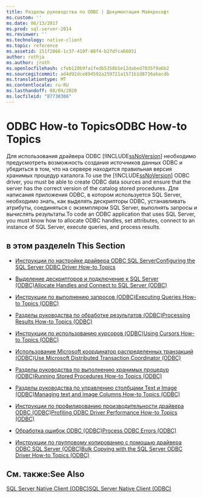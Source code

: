 ```yaml
---
title: Разделы руководства по ODBC | Документация Майкрософт
ms.custom: ''
ms.date: 06/13/2017
ms.prod: sql-server-2014
ms.reviewer: ''
ms.technology: native-client
ms.topic: reference
ms.assetid: 151f2066-1c37-410f-88f4-b27dfca66031
author: rothja
ms.author: jroth
ms.openlocfilehash: cfeb120b9fa1fedb5358b5e12dabed7835f9a6b2
ms.sourcegitcommit: ad4d92dce894592a259721a1571b1d8736abacdb
ms.translationtype: MT
ms.contentlocale: ru-RU
ms.lasthandoff: 08/04/2020
ms.locfileid: "87738306"
---
```

# <a name="odbc-how-to-topics"></a><span data-ttu-id="4f5d8-102">ODBC How-to Topics</span><span class="sxs-lookup"><span data-stu-id="4f5d8-102">ODBC How-to Topics</span></span>
  <span data-ttu-id="4f5d8-103">Для использования драйвера ODBC [!INCLUDE[ssNoVersion](../../includes/ssnoversion-md.md)] необходимо предусмотреть возможность создания источников данных ODBC и убедиться в том, что на сервере находится правильная версия хранимых процедур каталога.</span><span class="sxs-lookup"><span data-stu-id="4f5d8-103">To use the [!INCLUDE[ssNoVersion](../../includes/ssnoversion-md.md)] ODBC driver, you must be able to create ODBC data sources and ensure that the server has the correct version of the catalog stored procedures.</span></span> <span data-ttu-id="4f5d8-104">Для написания приложения ODBC, в котором используется SQL Server, необходимо знать, как выделять дескрипторы ODBC, устанавливать атрибуты, соединяться с экземпляром SQL Server, выполнять запросы и вычислять результаты.</span><span class="sxs-lookup"><span data-stu-id="4f5d8-104">To code an ODBC application that uses SQL Server, you must know how to allocate ODBC handles, set attributes, connect to an instance of SQL Server, execute queries, and process results.</span></span>  
  
## <a name="in-this-section"></a><span data-ttu-id="4f5d8-105">в этом разделе</span><span class="sxs-lookup"><span data-stu-id="4f5d8-105">In This Section</span></span>  
  
-   [<span data-ttu-id="4f5d8-106">Инструкции по настройке драйвера ODBC SQL Server</span><span class="sxs-lookup"><span data-stu-id="4f5d8-106">Configuring the SQL Server ODBC Driver How-to Topics</span></span>](../../database-engine/dev-guide/configuring-the-sql-server-odbc-driver-how-to-topics.md)  
  
-   [<span data-ttu-id="4f5d8-107">Выделение дескрипторов и подключение к SQL Server &#40;ODBC&#41;</span><span class="sxs-lookup"><span data-stu-id="4f5d8-107">Allocate Handles and Connect to SQL Server &#40;ODBC&#41;</span></span>](allocate-handles-and-connect-to-sql-server-odbc.md)  
  
-   [<span data-ttu-id="4f5d8-108">Инструкции по выполнению запросов &#40;ODBC&#41;</span><span class="sxs-lookup"><span data-stu-id="4f5d8-108">Executing Queries How-to Topics &#40;ODBC&#41;</span></span>](execute-queries/executing-queries-how-to-topics-odbc.md)  
  
-   [<span data-ttu-id="4f5d8-109">Разделы руководства по обработке результатов &#40;ODBC&#41;</span><span class="sxs-lookup"><span data-stu-id="4f5d8-109">Processing Results How-to Topics &#40;ODBC&#41;</span></span>](../../database-engine/dev-guide/processing-results-how-to-topics-odbc.md)  
  
-   [<span data-ttu-id="4f5d8-110">Инструкции по использованию курсоров &#40;ODBC&#41;</span><span class="sxs-lookup"><span data-stu-id="4f5d8-110">Using Cursors How-to Topics &#40;ODBC&#41;</span></span>](cursors/using-cursors-how-to-topics-odbc.md)  
  
-   [<span data-ttu-id="4f5d8-111">Использование Microsoft координатор распределенных транзакций &#40;ODBC&#41;</span><span class="sxs-lookup"><span data-stu-id="4f5d8-111">Use Microsoft Distributed Transaction Coordinator &#40;ODBC&#41;</span></span>](use-microsoft-distributed-transaction-coordinator-odbc.md)  
  
-   [<span data-ttu-id="4f5d8-112">Разделы руководства по выполнению хранимых процедур &#40;ODBC&#41;</span><span class="sxs-lookup"><span data-stu-id="4f5d8-112">Running Stored Procedures How-to Topics &#40;ODBC&#41;</span></span>](../../database-engine/dev-guide/running-stored-procedures-how-to-topics-odbc.md)  
  
-   [<span data-ttu-id="4f5d8-113">Разделы руководства по управлению столбцами Text и Image &#40;ODBC&#41;</span><span class="sxs-lookup"><span data-stu-id="4f5d8-113">Managing text and image Columns How-to Topics &#40;ODBC&#41;</span></span>](../../database-engine/dev-guide/managing-text-and-image-columns-how-to-topics-odbc.md)  
  
-   [<span data-ttu-id="4f5d8-114">Инструкции по профилированию производительности драйвера ODBC &#40;ODBC&#41;</span><span class="sxs-lookup"><span data-stu-id="4f5d8-114">Profiling ODBC Driver Performance How-to Topics &#40;ODBC&#41;</span></span>](profiling-odbc-driver-performance-odbc.md)  
  
-   [<span data-ttu-id="4f5d8-115">Обработка ошибок ODBC &#40;ODBC&#41;</span><span class="sxs-lookup"><span data-stu-id="4f5d8-115">Process ODBC Errors &#40;ODBC&#41;</span></span>](process-odbc-errors-odbc.md)  
  
-   [<span data-ttu-id="4f5d8-116">Инструкции по групповому копированию с помощью драйвера ODBC SQL Server &#40;ODBC&#41;</span><span class="sxs-lookup"><span data-stu-id="4f5d8-116">Bulk Copying with the SQL Server ODBC Driver How-to Topics &#40;ODBC&#41;</span></span>](bulk-copy/bulk-copying-with-the-sql-server-odbc-driver-how-to-topics-odbc.md)  
  
## <a name="see-also"></a><span data-ttu-id="4f5d8-117">См. также:</span><span class="sxs-lookup"><span data-stu-id="4f5d8-117">See Also</span></span>  
 [<span data-ttu-id="4f5d8-118">SQL Server Native Client (ODBC)</span><span class="sxs-lookup"><span data-stu-id="4f5d8-118">SQL Server Native Client &#40;ODBC&#41;</span></span>](../native-client/odbc/sql-server-native-client-odbc.md)  
  
  
